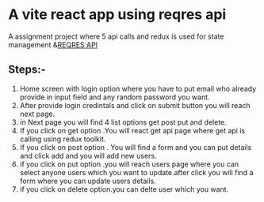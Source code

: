 # A vite react app using reqres api

A assignment project where 5 api calls and redux is used for state management &[REQRES API](https://reqres.in/)

## Steps:-

1. Home screen with login option where you have to put email who already provide in input field and any random password you want.
2. After provide login credintals and click on submit button you will reach next page.
3. in Next page you will find 4 list options get post put and delete.
4. If you click on get option .You will react get api page where get api is calling using redux toolkit.
5. If you click on post option . You will find a form and you can put details and click add and you will add new users.
6. if you click on put option .you will reach users page where you can select anyone users which you want to update.after click you will find a form where you can update users details.
7. if you click on delete option.you can delte user which you want.
